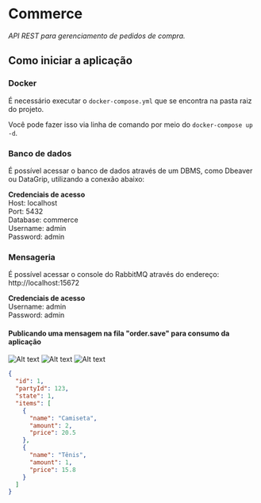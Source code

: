 # Commerce
_API REST para gerenciamento de pedidos de compra._

## Como iniciar a aplicação

### Docker
É necessário executar o `docker-compose.yml` que se encontra na pasta raiz do projeto.

Você pode fazer isso via linha de comando por meio do `docker-compose up -d`.

### Banco de dados
É possível acessar o banco de dados através de um DBMS, como Dbeaver ou DataGrip, utilizando a conexão abaixo:

<b>Credenciais de acesso</b></br>
Host: localhost</br>
Port: 5432 </br>
Database: commerce </br>
Username: admin </br>
Password: admin </br>

### Mensageria
É possível acessar o console do RabbitMQ através do endereço: http://localhost:15672

<b>Credenciais de acesso</b></br>
Username: admin </br>
Password: admin </br>

#### Publicando uma mensagem na fila "order.save" para consumo da aplicação
![Alt text](https://i.imgur.com/0OsYx2b.png "Publicando mensagem na fila.")
![Alt text](https://i.imgur.com/inbOajb.png "Publicando mensagem na fila.")
![Alt text](https://i.imgur.com/ATgScuv.png "Publicando mensagem na fila.")

```json
{
  "id": 1,
  "partyId": 123,
  "state": 1,
  "items": [
    {
      "name": "Camiseta",
      "amount": 2,
      "price": 20.5
    },
    {
      "name": "Tênis",
      "amount": 1,
      "price": 15.8
    }
  ]
}

```
